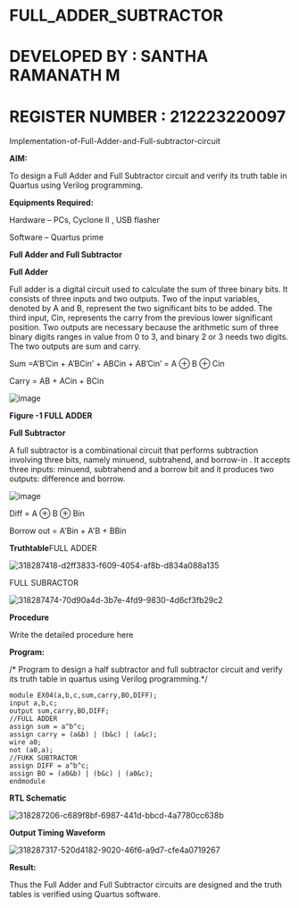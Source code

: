 # FULL_ADDER_SUBTRACTOR
# DEVELOPED BY : SANTHA RAMANATH M
# REGISTER NUMBER : 212223220097

Implementation-of-Full-Adder-and-Full-subtractor-circuit

**AIM:**

To design a Full Adder and Full Subtractor circuit and verify its truth table in Quartus using Verilog programming.

**Equipments Required:**

Hardware – PCs, Cyclone II , USB flasher

Software – Quartus prime

**Full Adder and Full Subtractor**

**Full Adder**

Full adder is a digital circuit used to calculate the sum of three binary bits. It consists of three inputs and two outputs. Two of the input variables, denoted by A and B, represent the two significant bits to be added. The third input, Cin, represents the carry from the previous lower significant position. Two outputs are necessary because the arithmetic sum of three binary digits ranges in value from 0 to 3, and binary 2 or 3 needs two digits. The two outputs are sum and carry.

Sum =A’B’Cin + A’BCin’ + ABCin + AB’Cin’ = A ⊕ B ⊕ Cin 

Carry = AB + ACin + BCin

![image](https://github.com/naavaneetha/FULL_ADDER_SUBTRACTOR/assets/154305477/0f30ba51-5ffb-4198-845f-18e054f675e7)

**Figure -1 FULL ADDER**

**Full Subtractor**

A full subtractor is a combinational circuit that performs subtraction involving three bits, namely minuend, subtrahend, and borrow-in . It accepts three inputs: minuend, subtrahend and a borrow bit and it produces two outputs: difference and borrow.

![image](https://github.com/naavaneetha/FULL_ADDER_SUBTRACTOR/assets/154305477/02b24f51-ab51-4304-9ad6-7b81ffc1ead5)

Diff = A ⊕ B ⊕ Bin 

Borrow out = A'Bin + A'B + BBin

**Truthtable**FULL ADDER

![318287418-d2ff3833-f609-4054-af8b-d834a088a135](https://github.com/Santharamanath/FULL_ADDER_SUBTRACTOR/assets/149035289/7189773a-4572-4538-9852-83dc480d4ef6)

FULL SUBRACTOR

![318287474-70d90a4d-3b7e-4fd9-9830-4d6cf3fb29c2](https://github.com/Santharamanath/FULL_ADDER_SUBTRACTOR/assets/149035289/1d95b990-e829-44c1-a691-fb6b31e00060)


**Procedure**

Write the detailed procedure here

**Program:**

/* Program to design a half subtractor and full subtractor circuit and verify its truth table in quartus using Verilog programming.*/
```
module EX04(a,b,c,sum,carry,BO,DIFF);
input a,b,c;
output sum,carry,BO,DIFF;
//FULL ADDER
assign sum = a^b^c;
assign carry = (a&b) | (b&c) | (a&c);
wire a0;
not (a0,a);
//FUKK SUBTRACTOR
assign DIFF = a^b^c;
assign BO = (a0&b) | (b&c) | (a0&c);
endmodule

```

**RTL Schematic**

![318287206-c689f8bf-6987-441d-bbcd-4a7780cc638b](https://github.com/Santharamanath/FULL_ADDER_SUBTRACTOR/assets/149035289/dd1e51fc-abd7-44f5-8d73-0f6f4fdd094c)


**Output Timing Waveform**

![318287317-520d4182-9020-46f6-a9d7-cfe4a0719267](https://github.com/Santharamanath/FULL_ADDER_SUBTRACTOR/assets/149035289/3a36db2b-a242-424a-b175-f5a6fa6fcae6)


**Result:**

Thus the Full Adder and Full Subtractor circuits are designed and the truth tables is verified using Quartus software.



